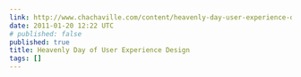 ```yaml
---
link: http://www.chachaville.com/content/heavenly-day-user-experience-design
date: 2011-01-20 12:22 UTC
# published: false
published: true
title: Heavenly Day of User Experience Design
tags: []
---
```



